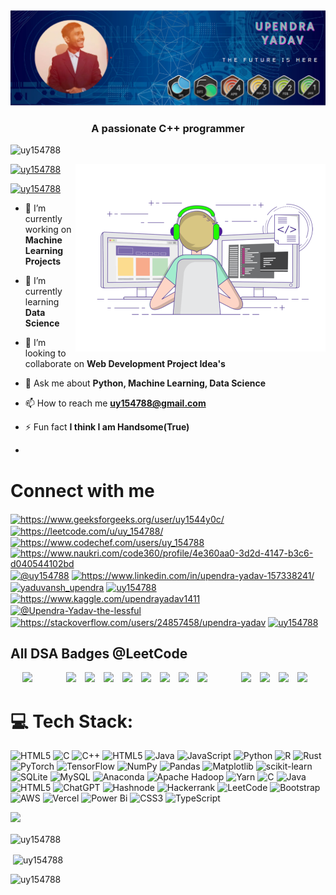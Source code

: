 

<div align="center"> <img src="https://github.com/uy154788/uy154788/blob/main/Screenshot%202024-05-03%20210605.png"> </div>
 <h3 align="center">A passionate C++ programmer </h3>
<p align="left"> <img src="https://komarev.com/ghpvc/?username=uy154788&label=Profile%20views&color=0e75b6&style=flat" alt="uy154788" /> </p>

 <a href="https://github.com/ryo-ma/github-profile-trophy"> <img src="https://github-profile-trophy.vercel.app/?username=uy154788&row=1&column=9&theme=onedark&no-frame=true&no-bg=true&margin-w=15&margin-h=15-ma&theme=discord" alt="uy154788" /> </a>
<img align="right" alt="Coding" width="400" src="https://raw.githubusercontent.com/devSouvik/devSouvik/master/gif3.gif">

<p align="left"> <a href="https://twitter.com/uy154788" target="blank"><img src="https://img.shields.io/twitter/follow/uy154788?logo=twitter&style=for-the-badge" alt="uy154788" /></a> </p>

- 🔭 I’m currently working on **Machine Learning Projects**

- 🌱 I’m currently learning **Data Science**

- 👯 I’m looking to collaborate on **Web Development Project Idea's**

- 💬 Ask me about **Python, Machine Learning, Data Science**

- 📫 How to reach me **uy154788@gmail.com**

- ⚡ Fun fact **I think I am Handsome(True)**
- 
# Connect with me
<p align="left">
<a href="https://www.geeksforgeeks.org/user/uy1544y0c/" target="blank"><img align="center" src="https://raw.githubusercontent.com/rahuldkjain/github-profile-readme-generator/master/src/images/icons/Social/geeks-for-geeks.svg" alt="https://www.geeksforgeeks.org/user/uy1544y0c/" height="30" width="40" /></a>
<a href="https://leetcode.com/u/uy_154788/" target="blank"><img align="center" src="https://upload.wikimedia.org/wikipedia/commons/1/19/LeetCode_logo_black.png" alt="https://leetcode.com/u/uy_154788/" height="30" width="40" /></a>
<a href="https://www.codechef.com/users/uy_154788" target="blank"><img align="center" src="https://cdn.dribbble.com/users/70628/screenshots/1743345/codechef.png" alt="https://www.codechef.com/users/uy_154788" height="30" width="40" /></a>
<a href="https://www.naukri.com/code360/profile/4e360aa0-3d2d-4147-b3c6-d040544102bd" target="blank"><img align="center" src="https://www.financialexpress.com/wp-content/uploads/2023/05/APIS-and-NxtWave-image-37-3.jpg" alt="https://www.naukri.com/code360/profile/4e360aa0-3d2d-4147-b3c6-d040544102bd" height="30" width="40" /></a>
<a href="https://www.hackerrank.com/profile/uy154788" target="blank"><img align="center" src="https://raw.githubusercontent.com/rahuldkjain/github-profile-readme-generator/master/src/images/icons/Social/hackerrank.svg" alt="@uy154788" height="30" width="40" /></a>
<a href="https://www.linkedin.com/in/upendra-yadav-157338241/" target="blank"><img align="center" src="https://raw.githubusercontent.com/rahuldkjain/github-profile-readme-generator/master/src/images/icons/Social/linked-in-alt.svg" alt="https://www.linkedin.com/in/upendra-yadav-157338241/" height="30" width="40" /></a> 
  <a href="https://www.instagram.com/yaduvansh_upendra/" target="blank"><img align="center" src="https://raw.githubusercontent.com/rahuldkjain/github-profile-readme-generator/master/src/images/icons/Social/instagram.svg" alt="yaduvansh_upendra" height="30" width="40" /></a>
 <a href="https://twitter.com/uy154788" target="blank"><img align="center" src="https://raw.githubusercontent.com/rahuldkjain/github-profile-readme-generator/master/src/images/icons/Social/twitter.svg" alt="uy154788" height="30" width="40" /></a> 
<a href="https://www.kaggle.com/upendrayadav1411" target="blank"><img align="center" src="https://raw.githubusercontent.com/rahuldkjain/github-profile-readme-generator/master/src/images/icons/Social/kaggle.svg" alt="https://www.kaggle.com/upendrayadav1411" height="30" width="40" /></a>
<a href="https://codepen.io/Upendra-Yadav-the-lessful" target="blank"><img align="center" src="https://raw.githubusercontent.com/rahuldkjain/github-profile-readme-generator/master/src/images/icons/Social/codepen.svg" alt="@Upendra-Yadav-the-lessful" height="30" width="40" /></a>
<a href="https://stackoverflow.com/users/24857458/upendra-yadav" target="blank"><img align="center" src="https://raw.githubusercontent.com/rahuldkjain/github-profile-readme-generator/master/src/images/icons/Social/stack-overflow.svg" alt="https://stackoverflow.com/users/24857458/upendra-yadav" height="30" width="40" /></a>
<a href="https://codeforces.com/profile/uy154788" target="blank"><img align="center" src="https://d1yjjnpx0p53s8.cloudfront.net/styles/logo-thumbnail/s3/062020/codeforces_logo.png?Qlx1_zCw.Q4T7PHPosbkLyNiBJQWX7GD&itok=6wPhjh1X" alt="uy154788" height="30" width="40" /></a>
</p>

## All DSA Badges @LeetCode
<p align="center">
    <img src="https://assets.leetcode.com/static_assets/marketing/2024-100-new.gif" width="60px" style="margin-right: 50px;">
    <img src="https://assets.leetcode.com/static_assets/marketing/2024-50.gif" width="60px" style="margin-right: 10px;">
    <img src="https://assets.leetcode.com/static_assets/public/images/badges/2024/gif/2024-06.gif" width="60px" style="margin-right: 10px;">
    <img src="https://assets.leetcode.com/static_assets/public/images/badges/2024/gif/2024-05.gif" width="60px" style="margin-right: 10px;">
    <img src="https://assets.leetcode.com/static_assets/public/images/badges/2024/gif/2024-04.gif" width="60px" style="margin-right: 10px;">
    <img src="https://assets.leetcode.com/static_assets/public/images/badges/2024/gif/2024-03.gif" width="60px" style="margin-right: 10px;">
    <img src="https://assets.leetcode.com/static_assets/public/images/badges/2024/gif/2024-02.gif" width="60px" style="margin-right: 10px;">
    <img src="https://assets.leetcode.com/static_assets/public/images/badges/2024/gif/2024-01.gif" width="60px" style="margin-right: 10px;">
    <img src="https://assets.leetcode.com/static_assets/marketing/2023-100.gif" width="60px" style="margin-right: 50px;">
    <img src="https://assets.leetcode.com/static_assets/marketing/2023-50.gif" width="60px" style="margin-right: 10px;">
    <img src="https://assets.leetcode.com/static_assets/public/images/badges/2023/gif/2023-12.gif" width="60px" style="margin-right: 10px;">
    <img src="https://assets.leetcode.com/static_assets/public/images/badges/2023/gif/2023-11.gif" width="60px" style="margin-right: 10px;">
    <img src="https://assets.leetcode.com/static_assets/public/images/badges/2023/gif/2023-10.gif" width="60px" style="margin-right: 10px;">
</p>




# 💻 Tech Stack:
![HTML5](https://img.shields.io/badge/html5-%23E34F26.svg?style=for-the-badge&logo=html5&logoColor=white) ![C](https://img.shields.io/badge/c-%2300599C.svg?style=for-the-badge&logo=c&logoColor=white) ![C++](https://img.shields.io/badge/c++-%2300599C.svg?style=for-the-badge&logo=c%2B%2B&logoColor=white) ![HTML5](https://img.shields.io/badge/html5-%23E34F26.svg?style=for-the-badge&logo=html5&logoColor=white) ![Java](https://img.shields.io/badge/java-%23ED8B00.svg?style=for-the-badge&logo=openjdk&logoColor=white) ![JavaScript](https://img.shields.io/badge/javascript-%23323330.svg?style=for-the-badge&logo=javascript&logoColor=%23F7DF1E) ![Python](https://img.shields.io/badge/python-3670A0?style=for-the-badge&logo=python&logoColor=ffdd54) ![R](https://img.shields.io/badge/r-%23276DC3.svg?style=for-the-badge&logo=r&logoColor=white) ![Rust](https://img.shields.io/badge/rust-%23000000.svg?style=for-the-badge&logo=rust&logoColor=white) ![PyTorch](https://img.shields.io/badge/PyTorch-%23EE4C2C.svg?style=for-the-badge&logo=PyTorch&logoColor=white) ![TensorFlow](https://img.shields.io/badge/TensorFlow-%23FF6F00.svg?style=for-the-badge&logo=TensorFlow&logoColor=white) ![NumPy](https://img.shields.io/badge/numpy-%23013243.svg?style=for-the-badge&logo=numpy&logoColor=white) ![Pandas](https://img.shields.io/badge/pandas-%23150458.svg?style=for-the-badge&logo=pandas&logoColor=white) ![Matplotlib](https://img.shields.io/badge/Matplotlib-%23ffffff.svg?style=for-the-badge&logo=Matplotlib&logoColor=black) ![scikit-learn](https://img.shields.io/badge/scikit--learn-%23F7931E.svg?style=for-the-badge&logo=scikit-learn&logoColor=white) ![SQLite](https://img.shields.io/badge/sqlite-%2307405e.svg?style=for-the-badge&logo=sqlite&logoColor=white) ![MySQL](https://img.shields.io/badge/mysql-%2300000f.svg?style=for-the-badge&logo=mysql&logoColor=white) ![Anaconda](https://img.shields.io/badge/Anaconda-%2344A833.svg?style=for-the-badge&logo=anaconda&logoColor=white) ![Apache Hadoop](https://img.shields.io/badge/Apache%20Hadoop-66CCFF?style=for-the-badge&logo=apachehadoop&logoColor=black) ![Yarn](https://img.shields.io/badge/yarn-%232C8EBB.svg?style=for-the-badge&logo=yarn&logoColor=white) ![C](https://img.shields.io/badge/c-%2300599C.svg?style=for-the-badge&logo=c&logoColor=white) ![Java](https://img.shields.io/badge/java-%23ED8B00.svg?style=for-the-badge&logo=openjdk&logoColor=white) ![HTML5](https://img.shields.io/badge/html5-%23E34F26.svg?style=for-the-badge&logo=html5&logoColor=white) ![ChatGPT](https://img.shields.io/badge/chatGPT-74aa9c?style=for-the-badge&logo=openai&logoColor=white) ![Hashnode](https://img.shields.io/badge/Hashnode-2962FF?style=for-the-badge&logo=hashnode&logoColor=white) ![Hackerrank](https://img.shields.io/badge/-Hackerrank-2EC866?style=for-the-badge&logo=HackerRank&logoColor=white) ![LeetCode](https://img.shields.io/badge/LeetCode-000000?style=for-the-badge&logo=LeetCode&logoColor=#d16c06) ![Bootstrap](https://img.shields.io/badge/bootstrap-%238511FA.svg?style=for-the-badge&logo=bootstrap&logoColor=white) ![AWS](https://img.shields.io/badge/AWS-%23FF9900.svg?style=for-the-badge&logo=amazon-aws&logoColor=white) ![Vercel](https://img.shields.io/badge/vercel-%23000000.svg?style=for-the-badge&logo=vercel&logoColor=white) ![Power Bi](https://img.shields.io/badge/power_bi-F2C811?style=for-the-badge&logo=powerbi&logoColor=black)
![CSS3](https://img.shields.io/badge/css3-%231572B6.svg?style=for-the-badge&logo=css3&logoColor=white) ![TypeScript](https://img.shields.io/badge/typescript-%23007ACC.svg?style=for-the-badge&logo=typescript&logoColor=white)








  
  <img src="https://capsule-render.vercel.app/api?type=waving&color=gradient&height=100&section=footer"/>
</p>

<p><img align="center" src="https://github-readme-streak-stats.herokuapp.com/?user=uy154788&" alt="uy154788" /></p>  
<p>&nbsp;<img align="center" src="https://github-readme-stats.vercel.app/api?username=uy154788&show_icons=true&locale=en" alt="uy154788" /></p>
<p><img align="left" src="https://github-readme-stats.vercel.app/api/top-langs?username=uy154788&show_icons=true&locale=en&layout=compact" alt="uy154788" /></p>
